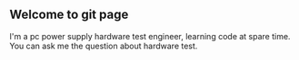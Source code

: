 ## Welcome to git page
I'm a pc power supply hardware test engineer, learning code at spare time.
You can ask me the question about hardware test.
